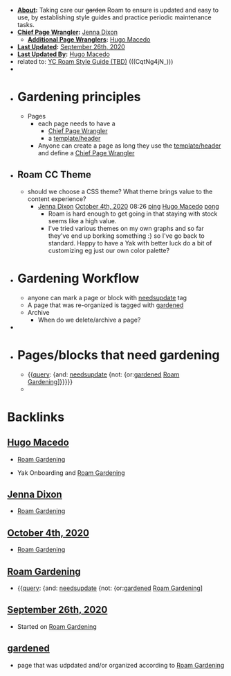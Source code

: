- **[About](<About.md>):** Taking care our ~~garden~~ Roam to ensure is updated and easy to use, by establishing style guides and practice periodic maintenance tasks.
- **[Chief Page Wrangler](<Chief Page Wrangler.md>):** [Jenna Dixon](<Jenna Dixon.md>)
    - **[Additional Page Wranglers](<Additional Page Wranglers.md>):** [Hugo Macedo](<Hugo Macedo.md>)
- **[Last Updated](<Last Updated.md>):** [September 26th, 2020](<September 26th, 2020.md>)
- **[Last Updated By](<Last Updated By.md>):** [Hugo Macedo](<Hugo Macedo.md>)  
- related to: [YC Roam Style Guide (TBD)](<YC Roam Style Guide (TBD).md>) (((CqtNg4jN_)))
- 
- # Gardening principles 
    - Pages
        - each page needs to have a
            - [Chief Page Wrangler](<Chief Page Wrangler.md>)
            - a [template/header](<template/header.md>)
        - Anyone can create a page as long they use the [template/header](<template/header.md>) and define a [Chief Page Wrangler](<Chief Page Wrangler.md>)
- ## Roam CC Theme
    - should we choose a CSS theme? What theme brings value to the content experience?
        - [Jenna Dixon](<Jenna Dixon.md>) [October 4th, 2020](<October 4th, 2020.md>) 08:26 [ping](<ping.md>) [Hugo Macedo](<Hugo Macedo.md>) [pong](<pong.md>)
            - Roam is hard enough to get going in that staying with stock seems like a high value.
            - I've tried various themes on my own graphs and so far they've end up borking something :} so I've go back to standard. Happy to have a Yak with better luck do a bit of customizing eg just our own color palette?
- # Gardening Workflow
    - anyone can mark a page or block with [needsupdate](<needsupdate.md>) tag
    - A page that was re-organized is tagged with [gardened](<gardened.md>) 
    - Archive
        - When do we delete/archive a page?
- 
- # Pages/blocks that need gardening
    - {{[query](<query.md>): {and: [needsupdate](<needsupdate.md>) {not: {or:[gardened](<gardened.md>) [Roam Gardening](<Roam Gardening.md>)]}}}}}
    - 

# Backlinks
## [Hugo Macedo](<Hugo Macedo.md>)
- [Roam Gardening](<Roam Gardening.md>)

- Yak Onboarding and [Roam Gardening](<Roam Gardening.md>)

## [Jenna Dixon](<Jenna Dixon.md>)
- [Roam Gardening](<Roam Gardening.md>)

## [October 4th, 2020](<October 4th, 2020.md>)
- [Roam Gardening](<Roam Gardening.md>)

## [Roam Gardening](<Roam Gardening.md>)
- {{[query](<query.md>): {and: [needsupdate](<needsupdate.md>) {not: {or:[gardened](<gardened.md>) [Roam Gardening](<Roam Gardening.md>)]

## [September 26th, 2020](<September 26th, 2020.md>)
- Started on [Roam Gardening](<Roam Gardening.md>)

## [gardened](<gardened.md>)
- page that was udpdated and/or organized according to [Roam Gardening](<Roam Gardening.md>)

